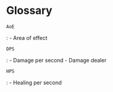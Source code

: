 # Glossary

`AoE`

:   - Area of effect

`DPS`

:   - Damage per second
    - Damage dealer

`HPS`

:   - Healing per second
